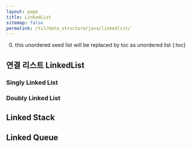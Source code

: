 ```yaml
---
layout: page
title: LinkedList
sitemap: false
permalink: /til/data_structure/java/linkedlist/
---
```

0. this unordered seed list will be replaced by toc as unordered list
{:toc}

## 연결 리스트 LinkedList

### Singly Linked List

### Doubly Linked List

## Linked Stack

## Linked Queue